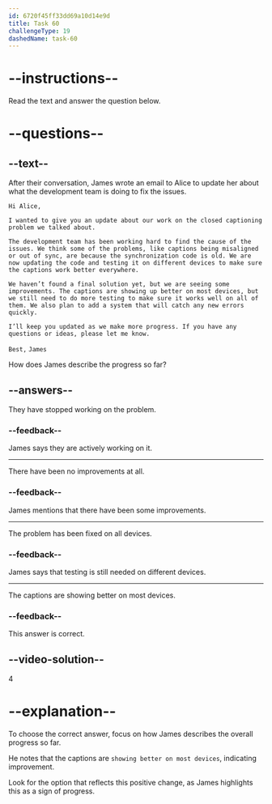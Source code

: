 ```yaml
---
id: 6720f45ff33dd69a10d14e9d
title: Task 60
challengeType: 19
dashedName: task-60
---
```


<!-- READING -->

# --instructions--

Read the text and answer the question below.

# --questions--

## --text--

After their conversation, James wrote an email to Alice to update her about what the development team is doing to fix the issues.

`Hi Alice,`

`I wanted to give you an update about our work on the closed captioning problem we talked about.`

`The development team has been working hard to find the cause of the issues. We think some of the problems, like captions being misaligned or out of sync, are because the synchronization code is old. We are now updating the code and testing it on different devices to make sure the captions work better everywhere.`

`We haven’t found a final solution yet, but we are seeing some improvements. The captions are showing up better on most devices, but we still need to do more testing to make sure it works well on all of them. We also plan to add a system that will catch any new errors quickly.`

`I’ll keep you updated as we make more progress. If you have any questions or ideas, please let me know.`

`Best,` 
`James`

How does James describe the progress so far?

## --answers--

They have stopped working on the problem.

### --feedback--

James says they are actively working on it.

---

There have been no improvements at all.

### --feedback--

James mentions that there have been some improvements.

---

The problem has been fixed on all devices.

### --feedback--

James says that testing is still needed on different devices.

---

The captions are showing better on most devices.

### --feedback--

This answer is correct.

## --video-solution--

4

# --explanation--

To choose the correct answer, focus on how James describes the overall progress so far.

He notes that the captions are `showing better on most devices`, indicating improvement.

Look for the option that reflects this positive change, as James highlights this as a sign of progress.
